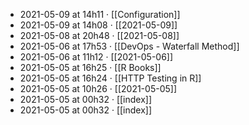 - 2021-05-09 at 14h11 · [[Configuration]]
- 2021-05-09 at 14h08 · [[2021-05-09]]
- 2021-05-08 at 20h48 · [[2021-05-08]]
- 2021-05-06 at 17h53 · [[DevOps - Waterfall Method]]
- 2021-05-06 at 11h12 · [[2021-05-06]]
- 2021-05-05 at 16h25 · [[R Books]]
- 2021-05-05 at 16h24 · [[HTTP Testing in R]]
- 2021-05-05 at 10h26 · [[2021-05-05]]
- 2021-05-05 at 00h32 · [[index]]
- 2021-05-05 at 00h32 · [[index]]
